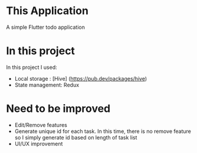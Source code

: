 # This Application

A simple Flutter todo application

# In this project

In this project I used:
- Local storage : [Hive] (https://pub.dev/packages/hive)
- State management: Redux

# Need to be improved
- Edit/Remove features
- Generate unique id for each task. In this time, there is no remove feature so I simply generate id based on length of task list
- UI/UX improvement


